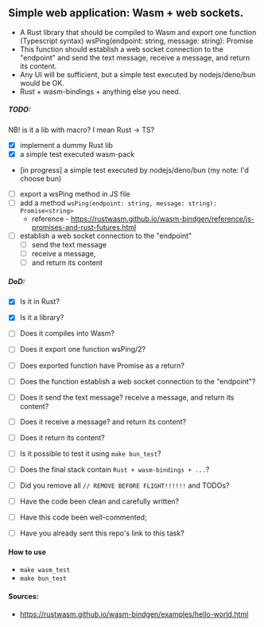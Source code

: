 ## Simple web application: Wasm + web sockets.

- A Rust library that should be compiled to Wasm and export one function (Typescript syntax)
wsPing(endpoint: string, message: string): Promise<string>
- This function should establish a web socket connection to the "endpoint" and send the text message, receive a message, and return its content.
- Any UI will be sufficient, but a simple test executed by nodejs/deno/bun would be OK. 
- Rust + wasm-bindings + anything else you need.

##### TODO:
NB! is it a lib with macro? I mean Rust -> TS?
- [x] implement a dummy Rust lib
- [x] a simple test executed wasm-pack
- [in progress] a simple test executed by nodejs/deno/bun (my note: I'd choose bun)
- [ ] export a wsPing method in JS file
- [ ] add a method `wsPing(endpoint: string, message: string): Promise<string>`
    - reference - https://rustwasm.github.io/wasm-bindgen/reference/js-promises-and-rust-futures.html
- [ ] establish a web socket connection to the "endpoint"
    - [ ] send the text message
    - [ ] receive a message,
    - [ ] and return its content

##### DoD:
- [x] Is it in Rust?
- [x] Is it a library?
- [ ] Does it compiles into Wasm?
- [ ] Does it export one function wsPing/2?
- [ ] Does exported function have Promise<string> as a return?
- [ ] Does the function establish a web socket connection to the "endpoint"?
- [ ] Does it send the text message? receive a message, and return its content?
- [ ] Does it receive a message? and return its content?
- [ ] Does it return its content?
- [ ] Is it possible to test it using `make bun_test`?
- [ ] Does the final stack contain `Rust + wasm-bindings + ...`?
- [ ] Did you remove all `// REMOVE BEFORE FLIGHT!!!!!!` and TODOs?
- [ ] Have the code been clean and carefully written?
- [ ] Have this code been well-commented;
- [ ] Have you already sent this repo's link to this task?


#### How to use
- `make wasm_test`
- `make bun_test`







#### Sources:
- https://rustwasm.github.io/wasm-bindgen/examples/hello-world.html
